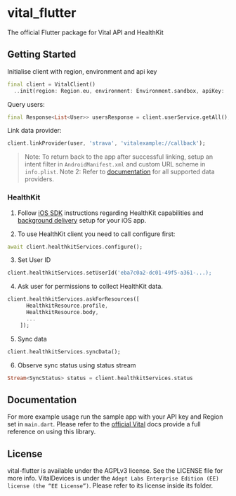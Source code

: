 # vital_flutter

The official Flutter package for Vital API and HealthKit

## Getting Started

Initialise client with region, environment and api key

```dart
final client = VitalClient()
  ..init(region: Region.eu, environment: Environment.sandbox, apiKey: 'sk_eu_...');
```

Query users:

```dart
final Response<List<User>> usersResponse = client.userService.getAll();
```

Link data provider:

```dart
client.linkProvider(user, 'strava', 'vitalexample://callback');
```

> Note: To return back to the app after successful linking, setup an intent filter in `AndroidManifest.xml` and custom URL scheme in `info.plist`.
> Note 2: Refer to [documentation](https://docs.tryvital.io/wearables/providers/Introduction) for all supported data providers.


### HealthKit

1. Follow [iOS SDK](https://docs.tryvital.io/wearables/sdks/iOS#6-vitalhealthkit) instructions regarding HealthKit capabilities and [background delivery](https://docs.tryvital.io/wearables/sdks/iOS#1-background-delivery) setup for your iOS app.

2. To use HealthKit client you need to call configure first:

```dart
await client.healthkitServices.configure();
```

3. Set User ID

```dart
client.healthkitServices.setUserId('eba7c0a2-dc01-49f5-a361-...);
```

4. Ask user for permissions to collect HealthKit data.

```dart
client.healthkitServices.askForResources([
      HealthkitResource.profile,
      HealthkitResource.body,
      ...
    ]);
```

5. Sync data

```dart
client.healthkitServices.syncData();
```

6. Observe sync status using status stream

```dart
Stream<SyncStatus> status = client.healthkitServices.status
```

## Documentation

For more example usage run the sample app with your API key and Region set in `main.dart`.
Please refer to the [official Vital](https://docs.tryvital.io/welcome/libraries) docs provide a full reference on using this library.

## License

vital-flutter is available under the AGPLv3 license. See the LICENSE file for more info. VitalDevices is under the `Adept Labs Enterprise Edition (EE) license (the “EE License”)`. Please refer to its license inside its folder.


